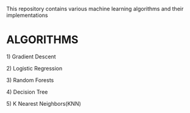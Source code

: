 This repository contains various machine learning algorithms and their implementations


<h1>ALGORITHMS</h1>
<p>1) Gradient Descent</p>
<p>2) Logistic Regression</p>
<p>3) Random Forests</p>
<p>4) Decision Tree</p>
<p>5) K Nearest Neighbors(KNN)</p>
